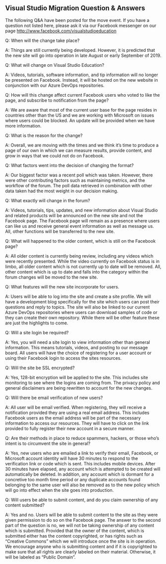 ## Visual Studio Migration Question & Answers

The following Q&A have been posted for the move event. If you have a question not listed here, please ask it via
our Facebook messenger on our page http://www.facebook.com/visualstudioeducation


Q: When will the change take place?

A: Things are still currently being developed. However, it is predicted that the new site will go into operation in late August or early September of 2019.


Q: What will change on Visual Studio Education?

A: Videos, tutorials, software information, and tip information will no longer be presented on Facebook. Instead, it will be hosted on the new website in conjunction with our Azure DevOps repositories.


Q: How will this change affect current Facebook users who voted to like the page, and subscribe to notification from the page?

A: We are aware that most of the current user base for the page resides in countries other than the US and we are working with Microsoft on issues where users could be blocked. An update will be provided when we have more information.


Q: What is the reason for the change?

A: Overall, we are moving with the times and we think it’s time to produce a page of our own in which we can measure results, provide content, and grow in ways that we could not do on Facebook.


Q: What factors went into the decision of changing the format?

A: Our biggest factor was a recent poll which was taken. However, there were other contributing factors such as maintaining metrics, and the workflow of the forum. The poll data retrieved in combination with other data taken had the most weight in our decision making.


Q: What exactly will change in the forum?

A: Videos, tutorials, tips, updates, and new information about Visual Studio and related products will be announced on the new site and not the Facebook page. The Facebook page will remain as a presence where users can like us and receive general event information as well as message us. All, other functions will be transferred to the new site.


Q: What will happened to the older content, which is still on the Facebook page?

A: All older content is currently being review, including any videos which were recently presented. While the video currently on Facebook status is in limbo, all older content which is not currently up to date will be removed. All, other content which is up to date and falls into the category within the forum changes will be moved to the new site.

Q: What features will the new site incorporate for users.

A: Users will be able to log into the site and create a site profile. We will have a development blog specifically for the site which users can post their questions and reply to topics. The site will also be linked to our current Azure DevOps repositories where users can download samples of code or they can create their own repository. While there will be other feature these are just the highlights to come.


Q: Will a site login be required?

A: Yes, you will need a site login to view information other than general information. This means tutorials, videos, and posting to our message board. All users will have the choice of registering for a user account or using their Facebook login to access the sites resources.


Q: Will the site be SSL encrypted?

A: Yes, 128-bit encryption will be applied to the site. This includes site monitoring to see where the logins are coming from. The privacy policy and general disclaimers are being rewritten to account for the new changes.


Q: Will there be email verification of new users?

A: All user will be email verified. When registering, they will receive a notification provided they are using a real email address. This includes Facebook users as the email address will be part of the necessary information to access our resources. They will have to click on the link provided to fully register their new account in a secure manner.


Q: Are their methods in place to reduce spammers, hackers, or those who’s intent is to circumvent the site in general?

A: Yes, new users who are emailed a link to verify their email, Facebook, or Microsoft account identity will have 30 minutes to respond to the verification link or code which is sent. This includes mobile devices. After 30 minutes have elapsed, any account which is attempted to be created will automatically be deleted. In addition, any account which is dormant for a concretive too month time period or any duplicate accounts found belonging to the same user will also be removed as to the new policy which will go into effect when the site goes into production.


Q: Will users be able to submit content, and do you claim ownership of any content submitted?

A: Yes and no. Users will be able to submit content to the site as they were given permission to do so on the Facebook page. The answer to the second part of the question is no, we will not be taking ownership of any content which is submitted. Provided that the owner of the content, which is submitted either has the content copyrighted, or has rights such as “Creative Commons” which we will introduce once the site is in operation. We encourage anyone who is submitting content and if it is copyrighted to make sure that all rights are clearly labeled on their material. Otherwise, it will be labeled as “Public Domain”.

